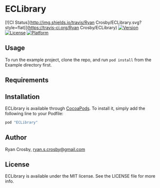 # ECLibrary

[![CI Status](http://img.shields.io/travis/Ryan Crosby/ECLibrary.svg?style=flat)](https://travis-ci.org/Ryan Crosby/ECLibrary)
[![Version](https://img.shields.io/cocoapods/v/ECLibrary.svg?style=flat)](http://cocoapods.org/pods/ECLibrary)
[![License](https://img.shields.io/cocoapods/l/ECLibrary.svg?style=flat)](http://cocoapods.org/pods/ECLibrary)
[![Platform](https://img.shields.io/cocoapods/p/ECLibrary.svg?style=flat)](http://cocoapods.org/pods/ECLibrary)

## Usage

To run the example project, clone the repo, and run `pod install` from the Example directory first.

## Requirements

## Installation

ECLibrary is available through [CocoaPods](http://cocoapods.org). To install
it, simply add the following line to your Podfile:

```ruby
pod "ECLibrary"
```

## Author

Ryan Crosby, ryan.s.crosby@gmail.com

## License

ECLibrary is available under the MIT license. See the LICENSE file for more info.
